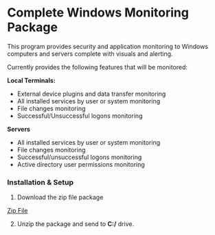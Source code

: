 # Complete Windows Monitoring Package

This program provides security and application monitoring to Windows computers and servers complete with visuals and alerting.

Currently provides the following features that will be monitored:

<b>Local Terminals:</b>
- External device plugins and data transfer monitoring
- All installed services by user or system monitoring
- File changes monitoring
- Successful/Unsuccessful logons monitoring 


<b>Servers</b>
- All installed services by user or system monitoring
- File changes monitoring
- Successful/unsuccessful logons monitoring
- Active directory user permissions monitoring

### Installation & Setup

1. Download the zip file package

[Zip File](https://github.com/themarcusaurelius/windows-monitoring/archive/master.zip)

2. Unzip the package and send to <b>C:/</b> drive.

